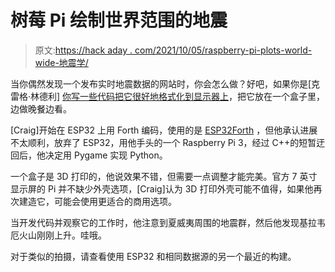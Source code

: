 # 树莓 Pi 绘制世界范围的地震

> 原文:[https://hack aday . com/2021/10/05/raspberry-pi-plots-world-wide-地震学/](https://hackaday.com/2021/10/05/raspberry-pi-plots-world-wide-earthquakes/)

当你偶然发现一个发布实时地震数据的网站时，你会怎么做？好吧，如果你是[克雷格·林德利] [你写一些代码把它很好地格式化到显示器上](http://craigandheather.net/celeearthquakemap.html)，把它放在一个盒子里，边做晚餐边看。

[Craig]开始在 ESP32 上用 Forth 编码，使用的是 [ESP32Forth](https://esp32forth.appspot.com/ESP32forth.html) ，但他承认进展不太顺利，放弃了 ESP32，用他手头的一个 Raspberry Pi 3，经过 C++的短暂迂回后，他决定用 Pygame 实现 Python。

一个盒子是 3D 打印的，他说效果不错，但需要一点调整才能完美。官方 7 英寸显示屏的 Pi 并不缺少外壳选项，[Craig]认为 3D 打印外壳可能不值得，如果他再次建造它，可能会使用更适合的商用选项。

当开发代码并观察它的工作时，他注意到夏威夷周围的地震群，然后他发现基拉韦厄火山刚刚上升。哇哦。

对于类似的拍摄，请查看使用 ESP32 和相同数据源的另一个最近的构建。